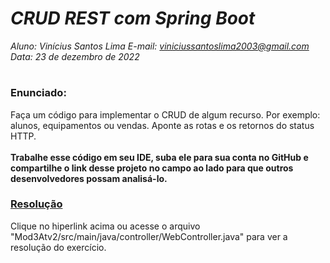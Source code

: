 # ***CRUD REST com Spring Boot***
_Aluno: Vinícius Santos Lima  E-mail: viniciussantoslima2003@gmail.com<br>Data: 23 de dezembro de 2022_
#  

### Enunciado: 
Faça um código para implementar o CRUD de algum recurso. Por exemplo: alunos, equipamentos ou vendas. Aponte as rotas e os retornos do status HTTP.
<br><br>
<b>Trabalhe esse código em seu IDE, suba ele para sua conta no GitHub e compartilhe o link desse projeto no campo ao lado para que outros desenvolvedores possam analisá-lo.</b>

<h3><a href="https://github.com/p4tit0/Atividades-Softex-Recife-/blob/main/Web%20Services/M%C3%B3dulo%2003/Atividade%2002/Mod3Atv2/src/main/java/controller/WebController.java">Resolução</a></h3>
Clique no hiperlink acima ou acesse o arquivo "Mod3Atv2/src/main/java/controller/WebController.java" para ver a resolução do exercício. <h1></h1>
